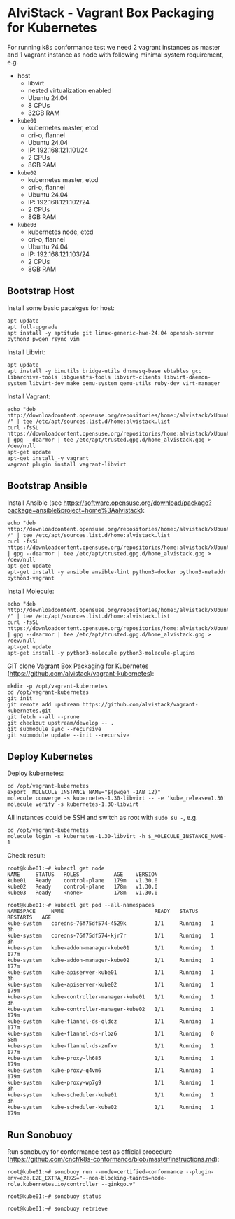 # AlviStack - Vagrant Box Packaging for Kubernetes

For running k8s conformance test we need 2 vagrant instances as master
and 1 vagrant instance as node with following minimal system
requirement, e.g.

-   host
    -   libvirt
    -   nested virtualization enabled
    -   Ubuntu 24.04
    -   8 CPUs
    -   32GB RAM
-   `kube01`
    -   kubernetes master, etcd
    -   cri-o, flannel
    -   Ubuntu 24.04
    -   IP: 192.168.121.101/24
    -   2 CPUs
    -   8GB RAM
-   `kube02`
    -   kubernetes master, etcd
    -   cri-o, flannel
    -   Ubuntu 24.04
    -   IP: 192.168.121.102/24
    -   2 CPUs
    -   8GB RAM
-   `kube03`
    -   kubernetes node, etcd
    -   cri-o, flannel
    -   Ubuntu 24.04
    -   IP: 192.168.121.103/24
    -   2 CPUs
    -   8GB RAM

## Bootstrap Host

Install some basic pacakges for host:

    apt update
    apt full-upgrade
    apt install -y aptitude git linux-generic-hwe-24.04 openssh-server python3 pwgen rsync vim

Install Libvirt:

    apt update
    apt install -y binutils bridge-utils dnsmasq-base ebtables gcc libarchive-tools libguestfs-tools libvirt-clients libvirt-daemon-system libvirt-dev make qemu-system qemu-utils ruby-dev virt-manager

Install Vagrant:

    echo "deb http://downloadcontent.opensuse.org/repositories/home:/alvistack/xUbuntu_24.04/ /" | tee /etc/apt/sources.list.d/home:alvistack.list
    curl -fsSL https://downloadcontent.opensuse.org/repositories/home:alvistack/xUbuntu_24.04/Release.key | gpg --dearmor | tee /etc/apt/trusted.gpg.d/home_alvistack.gpg > /dev/null
    apt-get update
    apt-get install -y vagrant
    vagrant plugin install vagrant-libvirt

## Bootstrap Ansible

Install Ansible (see
<https://software.opensuse.org/download/package?package=ansible&project=home%3Aalvistack>):

    echo "deb http://downloadcontent.opensuse.org/repositories/home:/alvistack/xUbuntu_24.04/ /" | tee /etc/apt/sources.list.d/home:alvistack.list
    curl -fsSL https://downloadcontent.opensuse.org/repositories/home:alvistack/xUbuntu_24.04/Release.key | gpg --dearmor | tee /etc/apt/trusted.gpg.d/home_alvistack.gpg > /dev/null
    apt-get update
    apt-get install -y ansible ansible-lint python3-docker python3-netaddr python3-vagrant

Install Molecule:

    echo "deb http://downloadcontent.opensuse.org/repositories/home:/alvistack/xUbuntu_24.04/ /" | tee /etc/apt/sources.list.d/home:alvistack.list
    curl -fsSL https://downloadcontent.opensuse.org/repositories/home:alvistack/xUbuntu_24.04/Release.key | gpg --dearmor | tee /etc/apt/trusted.gpg.d/home_alvistack.gpg > /dev/null
    apt-get update
    apt-get install -y python3-molecule python3-molecule-plugins

GIT clone Vagrant Box Packaging for Kubernetes
(<https://github.com/alvistack/vagrant-kubernetes>):

    mkdir -p /opt/vagrant-kubernetes
    cd /opt/vagrant-kubernetes
    git init
    git remote add upstream https://github.com/alvistack/vagrant-kubernetes.git
    git fetch --all --prune
    git checkout upstream/develop -- .
    git submodule sync --recursive
    git submodule update --init --recursive

## Deploy Kubernetes

Deploy kubernetes:

    cd /opt/vagrant-kubernetes
    export _MOLECULE_INSTANCE_NAME="$(pwgen -1AB 12)"
    molecule converge -s kubernetes-1.30-libvirt -- -e 'kube_release=1.30'
    molecule verify -s kubernetes-1.30-libvirt

All instances could be SSH and switch as root with `sudo su -`, e.g.

    cd /opt/vagrant-kubernetes
    molecule login -s kubernetes-1.30-libvirt -h $_MOLECULE_INSTANCE_NAME-1

Check result:

    root@kube01:~# kubectl get node
    NAME     STATUS   ROLES           AGE    VERSION
    kube01   Ready    control-plane   179m   v1.30.0
    kube02   Ready    control-plane   178m   v1.30.0
    kube03   Ready    <none>          178m   v1.30.0

    root@kube01:~# kubectl get pod --all-namespaces
    NAMESPACE     NAME                             READY   STATUS    RESTARTS   AGE
    kube-system   coredns-76f75df574-4529k         1/1     Running   1          3h
    kube-system   coredns-76f75df574-kjr7r         1/1     Running   1          3h
    kube-system   kube-addon-manager-kube01        1/1     Running   1          177m
    kube-system   kube-addon-manager-kube02        1/1     Running   1          177m
    kube-system   kube-apiserver-kube01            1/1     Running   1          3h
    kube-system   kube-apiserver-kube02            1/1     Running   1          179m
    kube-system   kube-controller-manager-kube01   1/1     Running   1          3h
    kube-system   kube-controller-manager-kube02   1/1     Running   1          179m
    kube-system   kube-flannel-ds-qldcz            1/1     Running   1          177m
    kube-system   kube-flannel-ds-rlbz6            1/1     Running   0          58m
    kube-system   kube-flannel-ds-znfxv            1/1     Running   1          177m
    kube-system   kube-proxy-lh685                 1/1     Running   1          179m
    kube-system   kube-proxy-q4vm6                 1/1     Running   1          179m
    kube-system   kube-proxy-wp7g9                 1/1     Running   1          3h
    kube-system   kube-scheduler-kube01            1/1     Running   1          3h
    kube-system   kube-scheduler-kube02            1/1     Running   1          179m

## Run Sonobuoy

Run sonobuoy for conformance test as official procedure
(<https://github.com/cncf/k8s-conformance/blob/master/instructions.md>):

    root@kube01:~# sonobuoy run --mode=certified-conformance --plugin-env=e2e.E2E_EXTRA_ARGS="--non-blocking-taints=node-role.kubernetes.io/controller --ginkgo.v"

    root@kube01:~# sonobuoy status

    root@kube01:~# sonobuoy retrieve

